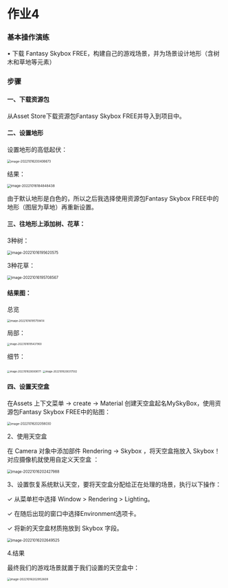# 作业4

### 基本操作演练

• 下载 Fantasy Skybox FREE，构建自己的游戏场景，并为场景设计地形（含树木和草地等元素）



### 步骤

#### 一、下载资源包

从Asset Store下载资源包Fantasy Skybox FREE并导入到项目中。

#### 二、设置地形

设置地形的高低起伏：

<img src="readme.assets/image-20221016200406673.png" alt="image-20221016200406673" style="zoom:50%;" /> 

结果：

<img src="readme.assets/image-20221016184848438.png" alt="image-20221016184848438" style="zoom:55%;" /> 

由于默认地形是白色的，所以之后我选择使用资源包Fantasy Skybox FREE中的地形（图层为草地）再重新设置。



#### 三、往地形上添加树、花草：

3种树：

<img src="readme.assets/image-20221016195620575.png" alt="image-20221016195620575" style="zoom:60%;" /> 

3种花草：

<img src="readme.assets/image-20221016195708567.png" alt="image-20221016195708567" style="zoom:60%;" /> 

#### 结果图：

总览

<img src="readme.assets/image-20221016195759414.png" alt="image-20221016195759414" style="zoom:44%;" /> 

局部：

<img src="readme.assets/image-20221016195437900.png" alt="image-20221016195437900" style="zoom:40%;" /> 

细节：

<img src="readme.assets/image-20221016200006171.png" alt="image-20221016200006171" style="zoom:40%;" /> 

<img src="readme.assets/image-20221016200317502.png" alt="image-20221016200317502" style="zoom:40%;" /> 



#### 四、设置天空盒

在Assets 上下文菜单 -> create -> Material 创建天空盒起名MySkyBox，使用资源包Fantasy Skybox FREE中的贴图：

<img src="readme.assets/image-20221016202058030.png" alt="image-20221016202058030" style="zoom:50%;" /> 

2、使用天空盒

 在 Camera 对象中添加部件 Rendering -> Skybox ，将天空盒拖放入 Skybox！对应摄像机就使用自定义天空盒 ：

<img src="readme.assets/image-20221016202427988.png" alt="image-20221016202427988" style="zoom:60%;" /> 

3、设置恢复系统默认天空，要将天空盒分配给正在处理的场景，执行以下操作： 

✓ 从菜单栏中选择 Window > Rendering > Lighting。

 ✓ 在随后出现的窗口中选择Environment选项卡。 

✓ 将新的天空盒材质拖放到 Skybox 字段。

<img src="readme.assets/image-20221016202649525.png" alt="image-20221016202649525" style="zoom:60%;" /> 

4.结果

最终我们的游戏场景就置于我们设置的天空盒中：

<img src="readme.assets/image-20221016202952609.png" alt="image-20221016202952609" style="zoom:47%;" /> 